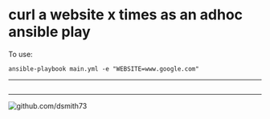 # curl a website x times as an adhoc ansible play  

To use:
```
ansible-playbook main.yml -e "WEBSITE=www.google.com"  
```


---

```
```

    
---

![github.com/dsmith73](https://avatars1.githubusercontent.com/u/44279121?s=60&u=7a933a33b51505f9d6435eeffae1c8156a47dc77&v=4 "github.com/dsmith73")  


